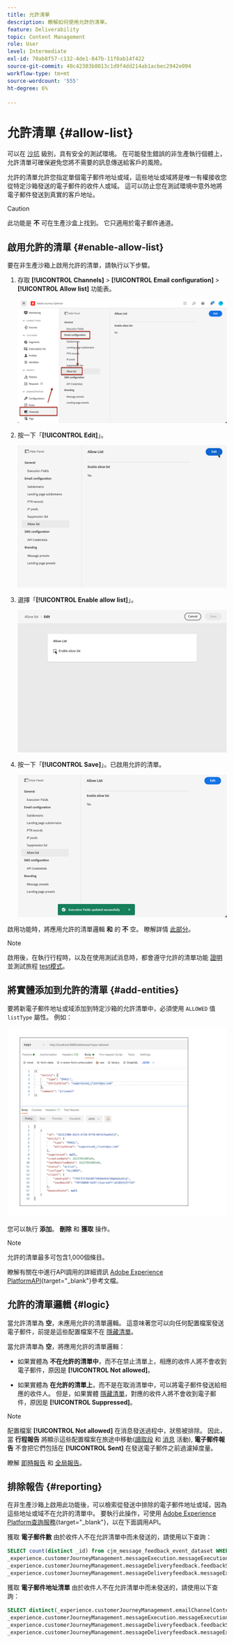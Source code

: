 ```yaml
---
title: 允許清單
description: 瞭解如何使用允許的清單。
feature: Deliverability
topic: Content Management
role: User
level: Intermediate
exl-id: 70ab8f57-c132-4de1-847b-11f0ab14f422
source-git-commit: 40c42303b8013c1d9f4dd214ab1acbec2942e094
workflow-type: tm+mt
source-wordcount: '555'
ht-degree: 6%

---
```


# 允許清單 {#allow-list}

可以在 [沙坑](../administration/sandboxes.md) 級別，具有安全的測試環境。 在可能發生錯誤的非生產執行個體上，允許清單可確保避免您將不需要的訊息傳送給客戶的風險。 

允許的清單允許您指定單個電子郵件地址或域，這些地址或域將是唯一有權接收您從特定沙箱發送的電子郵件的收件人或域。 這可以防止您在測試環境中意外地將電子郵件發送到真實的客戶地址。

>[!CAUTION]
>
>此功能是 **不** 可在生產沙盒上找到。 它只適用於電子郵件通道。

## 啟用允許的清單 {#enable-allow-list}

<!--To enable the allowed list on a non-production sandbox, you need to update the general settings using the corresponding API end point in the Message Presets Service. Using this API, you can also disable the feature at any time.-->

<!--You can update the allowed list before or after enabling the feature. To do so, you need to update the general settings using the corresponding API end point in the Message Presets Service.?-->

要在非生產沙箱上啟用允許的清單，請執行以下步驟。

1. 存取 **[!UICONTROL Channels]** > **[!UICONTROL Email configuration]** > **[!UICONTROL Allow list]** 功能表。

   ![](assets/allow-list-access.png)

1. 按一下「**[!UICONTROL Edit]**」。

   ![](assets/allow-list-edit.png)

1. 選擇「**[!UICONTROL Enable allow list]**」。

   ![](assets/allow-list-enable.png)

1. 按一下「**[!UICONTROL Save]**」。已啟用允許的清單。

   ![](assets/allow-list-enabled.png)

啟用功能時，將應用允許的清單邏輯 **和** 的 **不** 空。 瞭解詳情 [此部分](#logic)。

>[!NOTE]
>
>啟用後，在執行行程時，以及在使用測試消息時，都會遵守允許的清單功能 [證明](../design/preview.md#send-proofs) 並測試旅程 [test模式](../building-journeys/testing-the-journey.md)。

## 將實體添加到允許的清單 {#add-entities}

要將新電子郵件地址或域添加到特定沙箱的允許清單中，必須使用 `ALLOWED` 值 `listType` 屬性。 例如：

![](assets/allow-list-api.png)

您可以執行 **添加**。 **刪除** 和 **獲取** 操作。

>[!NOTE]
>
>允許的清單最多可包含1,000個條目。

瞭解有關在中進行API調用的詳細資訊 [Adobe Experience PlatformAPI](https://experienceleague.adobe.com/docs/experience-platform/landing/platform-apis/api-guide.html){target=&quot;_blank&quot;}參考文檔。

## 允許的清單邏輯 {#logic}

當允許清單為 **空**，未應用允許的清單邏輯。 這意味著您可以向任何配置檔案發送電子郵件，前提是這些配置檔案不在 [隱藏清單](suppression-list.md)。

當允許清單為 **空**，將應用允許的清單邏輯：

* 如果實體為 **不在允許的清單中**，而不在禁止清單上，相應的收件人將不會收到電子郵件，原因是 **[!UICONTROL Not allowed]**。

* 如果實體為 **在允許的清單上**，而不是在取消清單中，可以將電子郵件發送給相應的收件人。 但是，如果實體 [隱藏清單](suppression-list.md)，對應的收件人將不會收到電子郵件，原因是 **[!UICONTROL Suppressed]**。

>[!NOTE]
>
>配置檔案 **[!UICONTROL Not allowed]** 在消息發送過程中，狀態被排除。 因此，當 **行程報告** 將顯示這些配置檔案在旅途中移動([讀取段](../building-journeys/read-segment.md) 和 [消息](../building-journeys/journeys-message.md) 活動), **電子郵件報告** 不會把它們包括在 **[!UICONTROL Sent]** 在發送電子郵件之前過濾掉度量。
>
>瞭解 [即時報告](../reports/live-report.md) 和 [全局報告](../reports/global-report.md)。

## 排除報告 {#reporting}

在非生產沙箱上啟用此功能後，可以檢索從發送中排除的電子郵件地址或域，因為這些地址或域不在允許的清單中。 要執行此操作，可使用 [Adobe Experience Platform查詢服務](https://experienceleague.adobe.com/docs/experience-platform/query/api/getting-started.html){target=&quot;_blank&quot;}，以在下面調用API。

獲取 **電子郵件數** 由於收件人不在允許清單中而未發送的，請使用以下查詢：

```sql
SELECT count(distinct _id) from cjm_message_feedback_event_dataset WHERE
_experience.customerJourneyManagement.messageExecution.messageExecutionID = '<MESSAGE_EXECUTION_ID>' AND
_experience.customerJourneyManagement.messageDeliveryfeedback.feedbackStatus = 'exclude' AND
_experience.customerJourneyManagement.messageDeliveryfeedback.messageExclusion.reason = 'EmailNotAllowed'
```

獲取 **電子郵件地址清單** 由於收件人不在允許清單中而未發送的，請使用以下查詢：

```sql
SELECT distinct(_experience.customerJourneyManagement.emailChannelContext.address) from cjm_message_feedback_event_dataset WHERE
_experience.customerJourneyManagement.messageExecution.messageExecutionID IS NOT NULL AND
_experience.customerJourneyManagement.messageDeliveryfeedback.feedbackStatus = 'exclude' AND
_experience.customerJourneyManagement.messageDeliveryfeedback.messageExclusion.reason = 'EmailNotAllowed'
```
